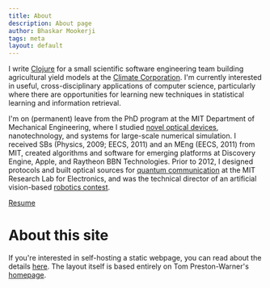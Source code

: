 ```yaml
---
title: About
description: About page
author: Bhaskar Mookerji
tags: meta
layout: default
---
```


I write [Clojure](http://clojure.org) for a small scientific software
engineering team building agricultural yield models at the
[Climate Corporation](http://climate.com). I'm currently interested in useful,
cross-disciplinary applications of computer science, particularly where there
are opportunities for learning new techniques in statistical learning and
information retrieval.

I'm on (permanent) leave from the PhD program at the MIT Department of
Mechanical Engineering, where I studied
[novel optical devices](http://web.mit.edu/nanophotonics/), nanotechnology, and
systems for large-scale numerical simulation. I received SBs (Physics, 2009;
EECS, 2011) and an MEng (EECS, 2011) from MIT, created algorithms and software
for emerging platforms at Discovery Engine, Apple, and Raytheon BBN
Technologies.  Prior to 2012, I designed protocols and built optical sources
for [quantum communication](http://www.rle.mit.edu/qoptics/) at the MIT
Research Lab for Electronics, and was the technical director of an artificial
vision-based [robotics contest](http://maslab.mit.edu/).

[Resume](http://dl.dropbox.com/u/3651609/resources/doc/resume-mookerji.pdf)


# About this site

If you're interested in self-hosting a static webpage, you can read about the
details [here](https://github.com/mookerji/spin-one.org). The layout itself is
based entirely on Tom Preston-Warner's
[homepage](https://github.com/mojombo/mojombo.github.com).
